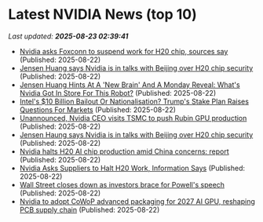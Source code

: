 # Latest NVIDIA News (top 10)
_Last updated: **2025-08-23 02:39:41**_

- [Nvidia asks Foxconn to suspend work for H20 chip, sources say](https://consent.yahoo.com/v2/collectConsent?sessionId=1_cc-session_2a2666aa-a290-4f43-8324-4ed02048de38) (Published: 2025-08-22)
- [Jensen Huang says Nvidia is in talks with Beijing over H20 chip security](https://biztoc.com/x/ff244885c7fc868b) (Published: 2025-08-22)
- [Jensen Huang Hints At A 'New Brain' And A Monday Reveal: What's Nvidia Got In Store For This Robot?](https://biztoc.com/x/cedc87a2c7c7dc46) (Published: 2025-08-22)
- [Intel's $10 Billion Bailout Or Nationalisation? Trump's Stake Plan Raises Questions For Markets](https://www.ndtvprofit.com/markets/intels-10-billion-bailout-or-nationalisation-trumps-stake-plan-raises-questions-for-markets) (Published: 2025-08-22)
- [Unannounced, Nvidia CEO visits TSMC to push Rubin GPU production](https://www.digitimes.com/news/a20250822PD220/nvidia-tsmc-ceo-gpu-rubin.html) (Published: 2025-08-22)
- [Jensen Haung says Nvidia is in talks with Beijing over H20 chip security](https://biztoc.com/x/3486c479c0783617) (Published: 2025-08-22)
- [Nvidia halts H20 AI chip production amid China concerns: report](https://biztoc.com/x/9e278cc824c3a30e) (Published: 2025-08-22)
- [Nvidia Asks Suppliers to Halt H20 Work, Information Says](https://finance.yahoo.com/news/nvidia-asks-suppliers-halt-h20-005428505.html) (Published: 2025-08-22)
- [Wall Street closes down as investors brace for Powell's speech](https://economictimes.indiatimes.com/markets/stocks/news/wall-street-closes-down-as-investors-brace-for-powells-speech/articleshow/123443058.cms) (Published: 2025-08-22)
- [Nvidia to adopt CoWoP advanced packaging for 2027 AI GPU, reshaping PCB supply chain](https://www.digitimes.com/news/a20250822PD201/cowop-nvidia-ai-gpu-pcb-packaging-2027.html) (Published: 2025-08-22)
